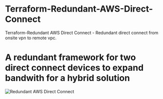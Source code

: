 # Terraform-Redundant-AWS-Direct-Connect
Terraform-Redundant AWS Direct Connect - Redundant direct connect from onsite vpn to remote vpc.

# A redundant framework for two direct connect devices to expand bandwith for a hybrid solution

![Redundant AWS Direct Connect](https://user-images.githubusercontent.com/85080306/219913891-b372bf8b-38a6-490d-83b0-b0c2d6bbe19f.JPG)
